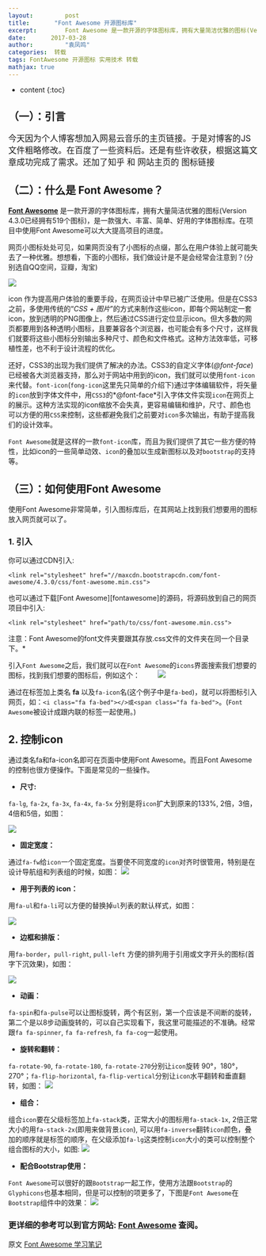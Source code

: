```yaml
---
layout:     	post
title:       "Font Awesome 开源图标库"
excerpt: 		Font Awesome 是一款开源的字体图标库，拥有大量简洁优雅的图标(Version 4.3.0已经拥有519个图标)，是一款强大、丰富、简单、好用的字体图标库。在项目中使用Font Awesome可以大大提高项目的进度。 
date:     	2017-03-28 
author:     	"袁凤鸣"
categories:  转载
tags: FontAwesome 开源图标 实用技术 转载
mathjax: true
---
```


* content
{:toc} 

## （一）：引言

<big>今天因为个人博客想加入网易云音乐的主页链接。于是对博客的JS文件粗略修改。在百度了一些资料后。还是有些许收获，根据这篇文章成功完成了需求。还加了知乎 和 网站主页的 图标链接 </big>

## （二）：什么是 Font Awesome？

[**Font Awesome**](http://fontawesome.io/icons/) 是一款开源的字体图标库，拥有大量简洁优雅的图标(Version 4.3.0已经拥有519个图标)，是一款强大、丰富、简单、好用的字体图标库。在项目中使用Font Awesome可以大大提高项目的进度。

网页小图标处处可见，如果网页没有了小图标的点缀，那么在用户体验上就可能失去了一种优雅。想想看，下面的小图标，我们做设计是不是会经常会注意到？(分别选自QQ空间，豆瓣，淘宝)






![](http://7xjt8m.com1.z0.glb.clouddn.com/img.jpg)

icon 作为提高用户体验的重要手段，在网页设计中早已被广泛使用。但是在CSS3之前，多使用传统的“*CSS + 图片*”的方式来制作这些icon，即每个网站制定一套icon，放到透明的PNG图像上，然后通过CSS进行定位显示icon。但大多数的网页都要用到各种透明小图标，且要兼容各个浏览器，也可能会有多个尺寸，这样我们就要将这些小图标分别输出多种尺寸、颜色和文件格式。这种方法效率低，可移植性差，也不利于设计流程的优化。
　　

还好，CSS3的出现为我们提供了解决的办法。CSS3的自定义字体(*@font-face*)已经被各大浏览器支持，那么对于网站中用到的icon，我们就可以使用`font-icon`来代替。`font-icon`(`fong-icon`这里先只简单的介绍下)通过字体编辑软件，将矢量的`icon`放到字体文件中，用`CSS3`的*@font-face*引入字体文件实现`icon`在网页上的展示。这种方法实现的icon缩放不会失真，更容易编辑和维护，尺寸、颜色也可以方便的用`CSS`来控制，这些都避免我们之前要对`icon`多次输出，有助于提高我们的设计效率。

`Font Awesome`就是这样的一款`font-icon`库，而且为我们提供了其它一些方便的特性，比如icon的一些简单动效、`icon`的叠加以生成新图标以及对`bootstrap`的支持等。
　　
## （三）：如何使用Font Awesome

使用Font Awesome非常简单，引入图标库后，在其网站上找到我们想要用的图标放入网页就可以了。

### **1. 引入**

你可以通过CDN引入:


	<link rel="stylesheet" href="//maxcdn.bootstrapcdn.com/font-awesome/4.3.0/css/font-awesome.min.css">


也可以通过下载[Font Awesome][fontawesome]的源码，将源码放到自己的网页项目中引入:


	<link rel="stylesheet" href="path/to/css/font-awesome.min.css">
	

注意：Font Awesome的font文件夹要跟其存放.css文件的文件夹在同一个目录下。*

引入`Font Awesome`之后，我们就可以在`Font Awesome`的`icons`界面搜索我们想要的图标，找到我们想要的图标后，例如这个：
　　
![](http://7xjt8m.com1.z0.glb.clouddn.com/20150618230925.png)


通过在标签加上类名 **fa** 以及`fa-icon`名(这个例子中是`fa-bed`)，就可以将图标引入网页，如：`<i class="fa fa-bed"></>或<span class="fa fa-bed">`。(`Font Awesome`被设计成跟内联的标签一起使用。)

## **2. 控制icon**

通过类名fa和fa-icon名即可在页面中使用Font Awesome。而且Font Awesome的控制也很方便操作。下面是常见的一些操作。

- **尺寸:**

`fa-lg`, `fa-2x`, `fa-3x`, `fa-4x`, `fa-5x` 分别是将`icon`扩大到原来的133%, 2倍，3倍，4倍和5倍，如图：

![](http://7xjt8m.com1.z0.glb.clouddn.com/2015062705)

- **固定宽度：**

通过`fa-fw`给`icon`一个固定宽度。当要使不同宽度的`icon`对齐时很管用，特别是在设计导航组和列表组的时候，如图：
![](http://7xjt8m.com1.z0.glb.clouddn.com/2015062706)

- **用于列表的 icon：**

用`fa-ul`和`fa-li`可以方便的替换掉`ul`列表的默认样式，如图：

![](http://7xjt8m.com1.z0.glb.clouddn.com/2015062707)

- **边框和排版：**

用`fa-border`，`pull-right`, `pull-left` 方便的排列用于引用或文字开头的图标(首字下沉效果)，如图：

![](http://7xjt8m.com1.z0.glb.clouddn.com/2015062702)


- **动画：**

`fa-spin`和`fa-pulse`可以让图标旋转，两个有区别，第一个应该是不间断的旋转，第二个是以8步动画旋转的，可以自己实现看下，我这里可能描述的不准确。经常跟`fa fa-spinner`, `fa fa-refresh`, `fa fa-cog`一起使用。

- **旋转和翻转：**

`fa-rotate-90`, `fa-rotate-180`, `fa-rotate-270`分别让`icon`旋转 90°，180°， 270°；`fa-flip-horizontal`, `fa-flip-vertical`分别让`icon`水平翻转和垂直翻转，如图：
![](http://7xjt8m.com1.z0.glb.clouddn.com/2015062704)


- **组合：**

组合`icon`要在父级标签加上`fa-stack`类，正常大小的图标用`fa-stack-1x`, 2倍正常大小的用`fa-stack-2x`(即用来做背景`icon`), 可以用`fa-inverse`翻转`icon`颜色，叠加的顺序就是标签的顺序，在父级添加`fa-lg`这类控制`icon`大小的类可以控制整个组合图标的大小，如图:
![](http://7xjt8m.com1.z0.glb.clouddn.com/20150627)



- **配合Bootstrap使用：**

`Font Awesome`可以很好的跟`Bootstrap`一起工作，使用方法跟`Bootstrap`的`Glyphicons`也基本相同，但是可以控制的项更多了，下图是`Font Awesome`在`Bootstrap`组件中的效果：
![](http://7xjt8m.com1.z0.glb.clouddn.com/2015062701)


### 更详细的参考可以到官方网站: [Font Awesome](http://fontawesome.io/icons/) 查阅。

原文 [Font Awesome 学习笔记](http://www.jianshu.com/p/ba0e7ebd045c)